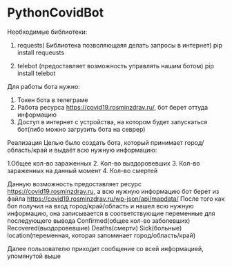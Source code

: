 # PythonCovidBot

Необходимые библиотеки:
1. requests( Библиотека позволяющаяя делать запросы в интернет)
pip install requeusts

2.	telebot (предоставляет возможность управлять нашим ботом)
pip install telebot


Для работы бота нужно:
1.	Токен бота в телеграме
2.	Работа ресурса https://covid19.rosminzdrav.ru/, бот берет оттуда информацию
3.	Доступ в интернет с устройства, на котором будет запускаться бот(либо можно загрузить бота на севрер)



Реализация
Целью было создать бота, который принимает город/область/край и выдаёт всю нужную информацию:

1.Общее кол-во зараженных
2. Кол-во выздоровевших
3. Кол-во зараженных на данный момент
4. Кол-во смертей

Данную возможность предоставляет ресурс https://covid19.rosminzdrav.ru, а всю нужную информацию бот берет из файла https://covid19.rosminzdrav.ru/wp-json/api/mapdata/
После того как бот получил на вход город/край/область и нашел всю нужную информацию, она записывается в соответствующие переменные для последующего вывода
  Confirmed(общее кол-во заболевших)
  Recovered(выздоровевшие)
  Deaths(смерти)
  Sick(больные)
  location(переменная, которая запоминает город/область/край)
  
Далее пользователю приходит сообщение со всей информацией, упомянутой выше
